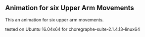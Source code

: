 Animation for six Upper Arm Movements
---

This an animation for six upper arm movements.


tested on Ubuntu 16.04x64 for choregraphe-suite-2.1.4.13-linux64
